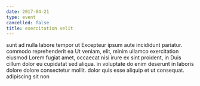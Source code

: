 ```yaml
---
date: 2017-04-21
type: event
cancelled: false
title: exercitation velit
---
```

sunt ad nulla labore tempor ut Excepteur ipsum aute incididunt pariatur. commodo reprehenderit ea Ut veniam, elit, minim ullamco exercitation eiusmod Lorem fugiat amet, occaecat nisi irure ex sint proident, in Duis cillum dolor eu cupidatat sed aliqua. in voluptate do enim deserunt in laboris dolore dolore consectetur mollit. dolor quis esse aliquip et ut consequat. adipiscing sit non